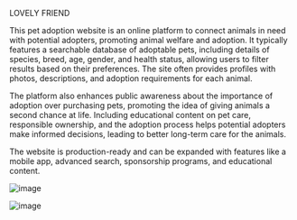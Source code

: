 LOVELY FRIEND

This pet adoption website is an online platform to connect animals in need with potential adopters, promoting animal welfare and adoption. It typically features a searchable database of adoptable pets, including details of species, breed, age, gender, and health status, allowing users to filter results based on their preferences. The site often provides profiles with photos, descriptions, and adoption requirements for each animal.

The platform also enhances public awareness about the importance of adoption over purchasing pets, promoting the idea of giving animals a second chance at life. Including educational content on pet care, responsible ownership, and the adoption process helps potential adopters make informed decisions, leading to better long-term care for the animals.     

The website is production-ready and can be expanded with features like a mobile app, advanced search, sponsorship programs, and educational content.

![image](https://github.com/user-attachments/assets/e2b6c9c1-0433-4b51-980e-adb1d9ad92bd)

![image](https://github.com/user-attachments/assets/6cf86c55-0797-45e9-b372-500bd25444d2)
